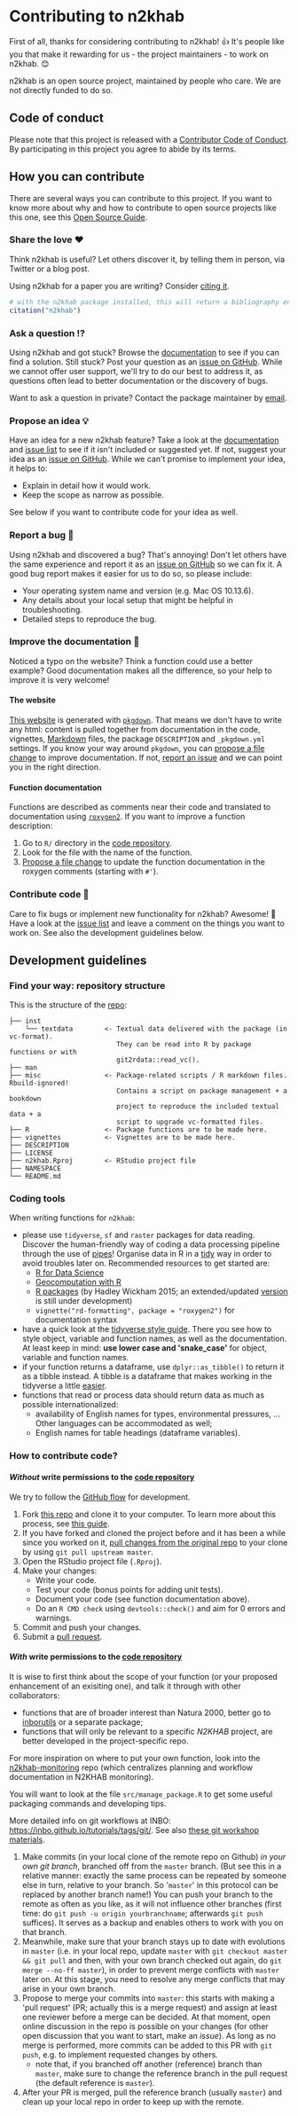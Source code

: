 # Contributing to n2khab

First of all, thanks for considering contributing to n2khab! 👍 It's people like you that make it rewarding for us - the project maintainers - to work on n2khab. 😊

n2khab is an open source project, maintained by people who care. We are not directly funded to do so.

[repo]: https://github.com/inbo/n2khab
[issues]: https://github.com/inbo/n2khab/issues
[new_issue]: https://github.com/inbo/n2khab/issues/new
[website]: https://inbo.github.io/n2khab
[citation]: https://inbo.github.io/n2khab/authors.html
[email]: floris.vanderhaeghe@inbo.be

## Code of conduct

Please note that this project is released with a [Contributor Code of Conduct](CODE_OF_CONDUCT.md). By participating in this project you agree to abide by its terms.

## How you can contribute

There are several ways you can contribute to this project. If you want to know more about why and how to contribute to open source projects like this one, see this [Open Source Guide](https://opensource.guide/how-to-contribute/).

### Share the love ❤️

Think n2khab is useful? Let others discover it, by telling them in person, via Twitter or a blog post.

Using n2khab for a paper you are writing? Consider [citing it][citation].

```r
# with the n2khab package installed, this will return a bibliography entry:
citation("n2khab")
```

### Ask a question ⁉️

Using n2khab and got stuck? Browse the [documentation][website] to see if you can find a solution. Still stuck? Post your question as an [issue on GitHub][new_issue]. While we cannot offer user support, we'll try to do our best to address it, as questions often lead to better documentation or the discovery of bugs.

Want to ask a question in private? Contact the package maintainer by [email][email].

### Propose an idea 💡

Have an idea for a new n2khab feature? Take a look at the [documentation][website] and [issue list][issues] to see if it isn't included or suggested yet. If not, suggest your idea as an [issue on GitHub][new_issue]. While we can't promise to implement your idea, it helps to:

* Explain in detail how it would work.
* Keep the scope as narrow as possible.

See below if you want to contribute code for your idea as well.

### Report a bug 🐛

Using n2khab and discovered a bug? That's annoying! Don't let others have the same experience and report it as an [issue on GitHub][new_issue] so we can fix it. A good bug report makes it easier for us to do so, so please include:

* Your operating system name and version (e.g. Mac OS 10.13.6).
* Any details about your local setup that might be helpful in troubleshooting.
* Detailed steps to reproduce the bug.

### Improve the documentation 📖

Noticed a typo on the website? Think a function could use a better example? Good documentation makes all the difference, so your help to improve it is very welcome!

#### The website

[This website][website] is generated with [`pkgdown`](http://pkgdown.r-lib.org/). That means we don't have to write any html: content is pulled together from documentation in the code, vignettes, [Markdown](https://guides.github.com/features/mastering-markdown/) files, the package `DESCRIPTION` and `_pkgdown.yml` settings. If you know your way around `pkgdown`, you can [propose a file change](https://help.github.com/articles/editing-files-in-another-user-s-repository/) to improve documentation. If not, [report an issue][new_issue] and we can point you in the right direction.

#### Function documentation

Functions are described as comments near their code and translated to documentation using [`roxygen2`](https://roxygen2.r-lib.org/). If you want to improve a function description:

1. Go to `R/` directory in the [code repository][repo].
2. Look for the file with the name of the function.
3. [Propose a file change](https://help.github.com/articles/editing-files-in-another-user-s-repository/) to update the function documentation in the roxygen comments (starting with `#'`).

### Contribute code 📝

Care to fix bugs or implement new functionality for n2khab? Awesome! 👏 Have a look at the [issue list][issues] and leave a comment on the things you want to work on. See also the development guidelines below.

## Development guidelines

### Find your way: repository structure

This is the structure of the [repo]:

```
├── inst
    └── textdata        <- Textual data delivered with the package (in vc-format).
                           They can be read into R by package functions or with
                           git2rdata::read_vc().
├── man
├── misc                <- Package-related scripts / R markdown files. Rbuild-ignored!
                           Contains a script on package management + a bookdown 
                           project to reproduce the included textual data + a 
                           script to upgrade vc-formatted files.
├── R                   <- Package functions are to be made here.
├── vignettes           <- Vignettes are to be made here.
├── DESCRIPTION
├── LICENSE
├── n2khab.Rproj        <- RStudio project file
├── NAMESPACE
└── README.md
```

### Coding tools

When writing functions for `n2khab`:

- please use `tidyverse`, `sf` and `raster` packages for data reading.
Discover the human-friendly way of coding a data processing pipeline through the use of [pipes](https://r4ds.had.co.nz/pipes.html)!
Organise data in R in a [tidy](https://r4ds.had.co.nz/tidy-data.html#tidy-data-1) way in order to avoid troubles later on.
Recommended resources to get started are:
    - [R for Data Science](https://r4ds.had.co.nz/)
    - [Geocomputation with R](https://geocompr.robinlovelace.net)
    - [R packages](http://r-pkgs.had.co.nz/) (by Hadley Wickham 2015; an extended/updated [version](https://r-pkgs.org/) is still under development)
    - `vignette("rd-formatting", package = "roxygen2")` for documentation syntax
- have a quick look at the [tidyverse style guide](https://style.tidyverse.org/).
There you see how to style object, variable and function names, as well as the documentation.
At least keep in mind: **use lower case and 'snake_case'** for object, variable and function names.
- if your function returns a dataframe, use `dplyr::as_tibble()` to return it as a tibble instead.
A tibble is a dataframe that makes working in the tidyverse a little [easier](https://r4ds.had.co.nz/tibbles.html).
- functions that read or process data should return data as much as possible internationalized:
    - availability of English names for types, environmental pressures, ...
    Other languages can be accommodated as well;
    - English names for table headings (dataframe variables).


### How to contribute code? 

#### _Without_ write permissions to the [code repository][repo]

We try to follow the [GitHub flow](https://guides.github.com/introduction/flow/) for development.

1. Fork [this repo][repo] and clone it to your computer. To learn more about this process, see [this guide](https://guides.github.com/activities/forking/).
2. If you have forked and cloned the project before and it has been a while since you worked on it, [pull changes from the original repo](https://help.github.com/articles/merging-an-upstream-repository-into-your-fork/) to your clone by using `git pull upstream master`.
3. Open the RStudio project file (`.Rproj`).
5. Make your changes:
    * Write your code.
    * Test your code (bonus points for adding unit tests).
    * Document your code (see function documentation above).
    * Do an `R CMD check` using `devtools::check()` and aim for 0 errors and warnings.
5. Commit and push your changes.
6. Submit a [pull request](https://guides.github.com/activities/forking/#making-a-pull-request).

#### _With_ write permissions to the [code repository][repo]

It is wise to first think about the scope of your function (or your proposed enhancement of an exisiting one), and talk it through with other collaborators:

- functions that are of broader interest than Natura 2000, better go to [inborutils](https://inbo.github.io/inborutils/) or a separate package;
- functions that will only be relevant to a specific _N2KHAB_ project, are better developed in the project-specific repo.

For more inspiration on where to put your own function, look into the [n2khab-monitoring](https://github.com/inbo/n2khab-monitoring) repo (which centralizes planning and workflow documentation in N2KHAB monitoring).

You will want to look at the file `src/manage_package.R` to get some useful packaging commands and developing tips.

More detailed info on git workflows at INBO: <https://inbo.github.io/tutorials/tags/git/>.
See also [these git workshop materials](https://inbo.github.io/git-course/index.html).

1. Make commits (in your local clone of the remote repo on Github) _in your own git branch_, branched off from the `master` branch.
(But see this in a relative manner: exactly the same process can be repeated by someone else in turn, relative to your branch.
So '`master`' in this protocol can be replaced by another branch name!)
You can push your branch to the remote as often as you like, as it will not influence other branches (first time: do `git push -u origin yourbranchname`; afterwards `git push` suffices). It serves as a backup and enables others to work with you on that branch.
1. Meanwhile, make sure that your branch stays up to date with evolutions in `master` (i.e. in your local repo, update `master` with `git checkout master && git pull` and then, with your own branch checked out again, do `git merge --no-ff master`), in order to prevent merge conflicts with `master` later on.
At this stage, you need to resolve any merge conflicts that may arise in your own branch.
1. Propose to merge your commits into `master`: this starts with making a 'pull request' (PR; actually this is a merge request) and assign at least one reviewer before a merge can be decided. At that moment, open online discussion in the repo is possible on your changes (for other open discussion that you want to start, make an _issue_). As long as no merge is performed, more commits can be added to this PR with `git push`, e.g. to implement requested changes by others.
    - note that, if you branched off another (reference) branch than `master`, make sure to change the reference branch in the pull request (the default reference is `master`).
1. After your PR is merged, pull the reference branch (usually `master`) and clean up your local repo in order to keep up with the remote.





